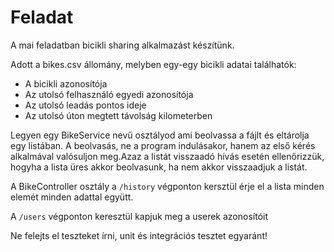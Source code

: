# Feladat

A mai feladatban bicikli sharing alkalmazást készítünk.

Adott a bikes.csv állomány, melyben egy-egy bicikli adatai találhatók:
* A bicikli azonosítója
* Az utolsó felhasználó egyedi azonosítója 
* Az utolsó leadás pontos ideje 
* Az utolsó úton megtett távolság kilometerben

Legyen egy BikeService nevű osztályod ami beolvassa a fájlt és eltárolja egy listában.
A beolvasás, ne a program indulásakor, hanem az első kérés alkalmával valósuljon meg.Azaz a listát visszaadó hívás esetén ellenőrizzük, hogyha a lista üres akkor beolvasunk, ha nem akkor visszaadjuk a listát.

A BikeController osztály a `/history` végponton kersztül érje el a lista minden elemét minden adattal együtt.

A `/users` végponton keresztül kapjuk meg a userek azonosítóit

Ne felejts el teszteket írni, unit és integrációs tesztet egyaránt!
